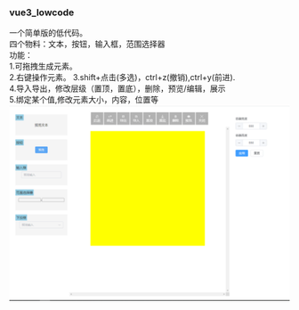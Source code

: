 ### vue3_lowcode

一个简单版的低代码。  
四个物料：文本，按钮，输入框，范围选择器  
功能：  
1.可拖拽生成元素。  
2.右键操作元素。
3.shift+点击(多选)，ctrl+z(撤销),ctrl+y(前进).  
4.导入导出，修改层级（置顶，置底），删除，预览/编辑，展示  
5.绑定某个值,修改元素大小，内容，位置等
![预览](./src//assets//view.jpg)
